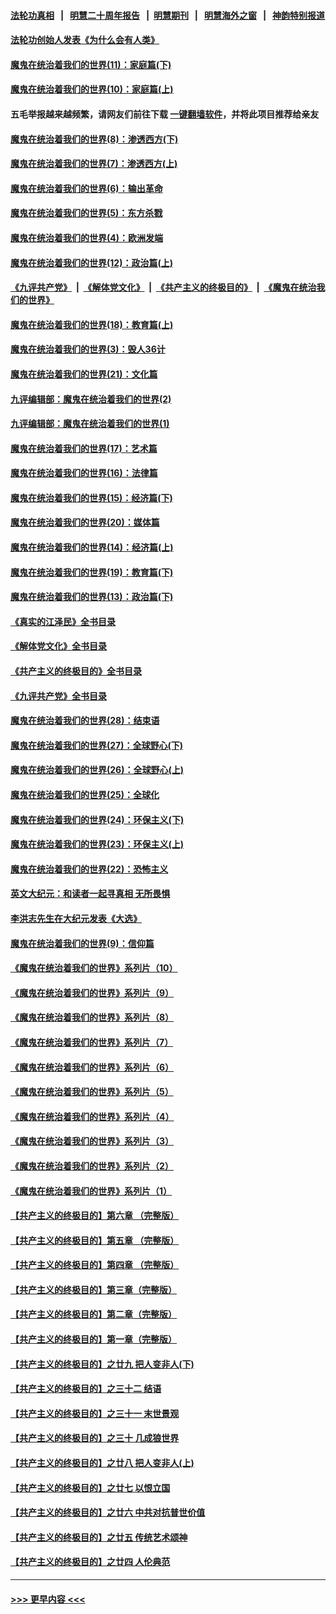 #### [法轮功真相](https://github.com/gfw-breaker/truth/blob/master/README.md?t=0) &nbsp;&nbsp;|&nbsp;&nbsp; [明慧二十周年报告](https://github.com/gfw-breaker/mh-reports/blob/master/README.md?t=0) &nbsp;&nbsp;|&nbsp;&nbsp;[明慧期刊](https://github.com/gfw-breaker/mh-qikan) &nbsp;&nbsp;|&nbsp;&nbsp; [明慧海外之窗](https://github.com/gfw-breaker/mh-news/blob/master/README.md?t=0) &nbsp;&nbsp;|&nbsp;&nbsp; [神韵特别报道](https://github.com/gfw-breaker/mh-news/blob/master/shenyun.md?t=0)
#### [法轮功创始人发表《为什么会有人类》](../pages/nsc422/n13912117.md?t=03091243) 
#### [魔鬼在统治着我们的世界(11)：家庭篇(下)](../pages/nsc422/n10440961.md?t=03091243) 
#### [魔鬼在统治着我们的世界(10)：家庭篇(上)](../pages/nsc422/n10435448.md?t=03091243) 
#### 五毛举报越来越频繁，请网友们前往下载 [一键翻墙软件](https://github.com/gfw-breaker/ssr-accounts)，并将此项目推荐给亲友
#### [魔鬼在统治着我们的世界(8)：渗透西方(下)](../pages/nsc422/n10429603.md?t=03091243) 
#### [魔鬼在统治着我们的世界(7)：渗透西方(上)](../pages/nsc422/n10426013.md?t=03091243) 
#### [魔鬼在统治着我们的世界(6)：输出革命](../pages/nsc422/n10421536.md?t=03091243) 
#### [魔鬼在统治着我们的世界(5)：东方杀戮](../pages/nsc422/n10417707.md?t=03091243) 
#### [魔鬼在统治着我们的世界(4)：欧洲发端](../pages/nsc422/n10414890.md?t=03091243) 
#### [魔鬼在统治着我们的世界(12)：政治篇(上)](../pages/nsc422/n10444576.md?t=03091243) 
#### [《九评共产党》](https://github.com/begood0513/9ping.md/blob/master/README.md) &nbsp;|&nbsp; [《解体党文化》](../../../../jtdwh.md/blob/master/README.md)  &nbsp;|&nbsp; [《共产主义的终极目的》](../../../../gczydzjmd.md/blob/master/README.md) &nbsp;|&nbsp; [《魔鬼在统治我们的世界》](../../../../mgztzwmdsj.md/blob/master/README.md) 
#### [魔鬼在统治着我们的世界(18)：教育篇(上)](../pages/nsc422/n10526970.md?t=03091243) 
#### [魔鬼在统治着我们的世界(3)：毁人36计](../pages/nsc422/n10411583.md?t=03091243) 
#### [魔鬼在统治着我们的世界(21)：文化篇](../pages/nsc422/n10597706.md?t=03091243) 
#### [九评编辑部：魔鬼在统治着我们的世界(2)](../pages/nsc422/n10410036.md?t=03091243) 
#### [九评编辑部：魔鬼在统治着我们的世界(1)](../pages/nsc422/n10406825.md?t=03091243) 
#### [魔鬼在统治着我们的世界(17)：艺术篇](../pages/nsc422/n10499093.md?t=03091243) 
#### [魔鬼在统治着我们的世界(16)：法律篇](../pages/nsc422/n10485969.md?t=03091243) 
#### [魔鬼在统治着我们的世界(15)：经济篇(下)](../pages/nsc422/n10469975.md?t=03091243) 
#### [魔鬼在统治着我们的世界(20)：媒体篇](../pages/nsc422/n10586579.md?t=03091243) 
#### [魔鬼在统治着我们的世界(14)：经济篇(上)](../pages/nsc422/n10457370.md?t=03091243) 
#### [魔鬼在统治着我们的世界(19)：教育篇(下)](../pages/nsc422/n10564808.md?t=03091243) 
#### [魔鬼在统治着我们的世界(13)：政治篇(下)](../pages/nsc422/n10448270.md?t=03091243) 
#### [《真实的江泽民》全书目录](../pages/nsc422/n13721399.md?t=03091243) 
#### [《解体党文化》全书目录](../pages/nsc422/n13721157.md?t=03091243) 
#### [《共产主义的终极目的》全书目录](../pages/nsc422/n13721048.md?t=03091243) 
#### [《九评共产党》全书目录](../pages/nsc422/n13708085.md?t=03091243) 
#### [魔鬼在统治着我们的世界(28)：结束语](../pages/nsc422/n10936246.md?t=03091243) 
#### [魔鬼在统治着我们的世界(27)：全球野心(下)](../pages/nsc422/n10928319.md?t=03091243) 
#### [魔鬼在统治着我们的世界(26)：全球野心(上)](../pages/nsc422/n10900318.md?t=03091243) 
#### [魔鬼在统治着我们的世界(25)：全球化](../pages/nsc422/n10788205.md?t=03091243) 
#### [魔鬼在统治着我们的世界(24)：环保主义(下)](../pages/nsc422/n10695307.md?t=03091243) 
#### [魔鬼在统治着我们的世界(23)：环保主义(上)](../pages/nsc422/n10688613.md?t=03091243) 
#### [魔鬼在统治着我们的世界(22)：恐怖主义](../pages/nsc422/n10614727.md?t=03091243) 
#### [英文大纪元：和读者一起寻真相 无所畏惧](../pages/nsc422/n12542027.md?t=03091243) 
#### [李洪志先生在大纪元发表《大选》](../pages/nsc422/n12534746.md?t=03091243) 
#### [魔鬼在统治着我们的世界(9)：信仰篇](../pages/nsc422/n10432159.md?t=03091243) 
#### [《魔鬼在统治着我们的世界》系列片（10）](../pages/nsc422/n12292670.md?t=03091243) 
#### [《魔鬼在统治着我们的世界》系列片（9）](../pages/nsc422/n12290859.md?t=03091243) 
#### [《魔鬼在统治着我们的世界》系列片（8）](../pages/nsc422/n12287445.md?t=03091243) 
#### [《魔鬼在统治着我们的世界》系列片（7）](../pages/nsc422/n12283425.md?t=03091243) 
#### [《魔鬼在统治着我们的世界》系列片（6）](../pages/nsc422/n12282314.md?t=03091243) 
#### [《魔鬼在统治着我们的世界》系列片（5）](../pages/nsc422/n12281419.md?t=03091243) 
#### [《魔鬼在统治着我们的世界》系列片（4）](../pages/nsc422/n12274024.md?t=03091243) 
#### [《魔鬼在统治着我们的世界》系列片（3）](../pages/nsc422/n12271322.md?t=03091243) 
#### [《魔鬼在统治着我们的世界》系列片（2）](../pages/nsc422/n12269049.md?t=03091243) 
#### [《魔鬼在统治着我们的世界》系列片（1）](../pages/nsc422/n12267575.md?t=03091243) 
#### [【共产主义的终极目的】第六章 （完整版）](../pages/nsc422/n11428913.md?t=03091243) 
#### [【共产主义的终极目的】第五章 （完整版）](../pages/nsc422/n11428912.md?t=03091243) 
#### [【共产主义的终极目的】第四章 （完整版）](../pages/nsc422/n11428907.md?t=03091243) 
#### [【共产主义的终极目的】第三章（完整版）](../pages/nsc422/n11428848.md?t=03091243) 
#### [【共产主义的终极目的】第二章（完整版）](../pages/nsc422/n11428831.md?t=03091243) 
#### [【共产主义的终极目的】第一章（完整版）](../pages/nsc422/n11417651.md?t=03091243) 
#### [【共产主义的终极目的】之廿九 把人变非人(下)](../pages/nsc422/n11344140.md?t=03091243) 
#### [【共产主义的终极目的】之三十二 结语](../pages/nsc422/n11360535.md?t=03091243) 
#### [【共产主义的终极目的】之三十一 末世景观](../pages/nsc422/n11351129.md?t=03091243) 
#### [【共产主义的终极目的】之三十 几成狼世界](../pages/nsc422/n11348280.md?t=03091243) 
#### [【共产主义的终极目的】之廿八 把人变非人(上)](../pages/nsc422/n11340492.md?t=03091243) 
#### [【共产主义的终极目的】之廿七 以恨立国](../pages/nsc422/n11336944.md?t=03091243) 
#### [【共产主义的终极目的】之廿六 中共对抗普世价值](../pages/nsc422/n11324785.md?t=03091243) 
#### [【共产主义的终极目的】之廿五 传统艺术颂神](../pages/nsc422/n11296396.md?t=03091243) 
#### [【共产主义的终极目的】之廿四 人伦典范](../pages/nsc422/n11296397.md?t=03091243) 

----
#### [ >>> 更早内容 <<< ](../indexes/nsc422-earlier.md)
